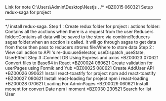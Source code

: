 Link for note C:\Users\Admin\Desktop\Nestjs .
/*
*BZ0015            060321     Setup redux-saga for project
************************************************************************
*/
install redux-saga.
Step 1 :
Create redux folder for project :
   actions folder: Contains all the acctions when there is a request from the user
   Reducers folder:Contains all data will be saved to the store via combineReducers
   sagas folder:when an acction is called. It will go through sagas to get data from those then pass to reducers
   strores file:Where to store data
Step 2 : View call action to API 's re-dux:useSelector, useDispatch ,useState, UserEffect
Step 3 :Connect DB Using Express and axios
*BZ00023            070621     Convert files to Base64 in React
*BZ00024            080621     Create validation for userPages using Formik and Yub
*BZ00025            080621     Create AddUser API
*BZ00026            090621     Install react-toastify for project
npm add react-toastify
*BZ00027            090621     Install react-loading for project
npm i react-loading
*BZ00028            070621     Loading For AdminPages
*BZ00029           060621     Install monent for convert Date
npm i moment
*BZ0030            230521     Search for list User

